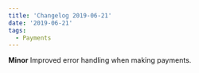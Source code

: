 ```yaml
---
title: 'Changelog 2019-06-21'
date: '2019-06-21'
tags:
  - Payments
---
```

**Minor** Improved error handling when making payments.
